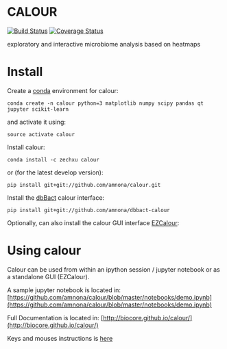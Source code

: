 CALOUR
======

[![Build Status](https://travis-ci.org/amnona/calour.png?branch=master)](https://travis-ci.org/amnona/calour)
[![Coverage Status](https://coveralls.io/repos/github/amnona/calour/badge.svg?branch=master)](https://coveralls.io/github/amnona/calour?branch=master)

exploratory and interactive microbiome analysis based on heatmaps

Install
=======
Create a [conda](http://conda.pydata.org/docs/install/quick.html) environment for calour:
```
conda create -n calour python=3 matplotlib numpy scipy pandas qt jupyter scikit-learn
```

and activate it using:
```
source activate calour
```

Install calour:
```
conda install -c zechxu calour
```

or (for the latest develop version):
```
pip install git+git://github.com/amnona/calour.git
```

Install the [dbBact](http://www.dbbact.org) calour interface:
```
pip install git+git://github.com/amnona/dbbact-calour
```

Optionally, can also install the calour GUI interface [EZCalour](https://github.com/amnona/EZCalour):

Using calour
============
Calour can be used from within an ipython session / jupyter notebook or as a standalone GUI (EZCalour).

A sample jupyter notebook is located in:
[https://github.com/amnona/calour/blob/master/notebooks/demo.ipynb](https://github.com/amnona/calour/blob/master/notebooks/demo.ipynb)

Full Documentation is located in:
[http://biocore.github.io/calour/](http://biocore.github.io/calour/)


Keys and mouses instructions is [here](http://biocore.github.io/calour/generated/calour.heatmap.plot.html#calour.heatmap.plot)

